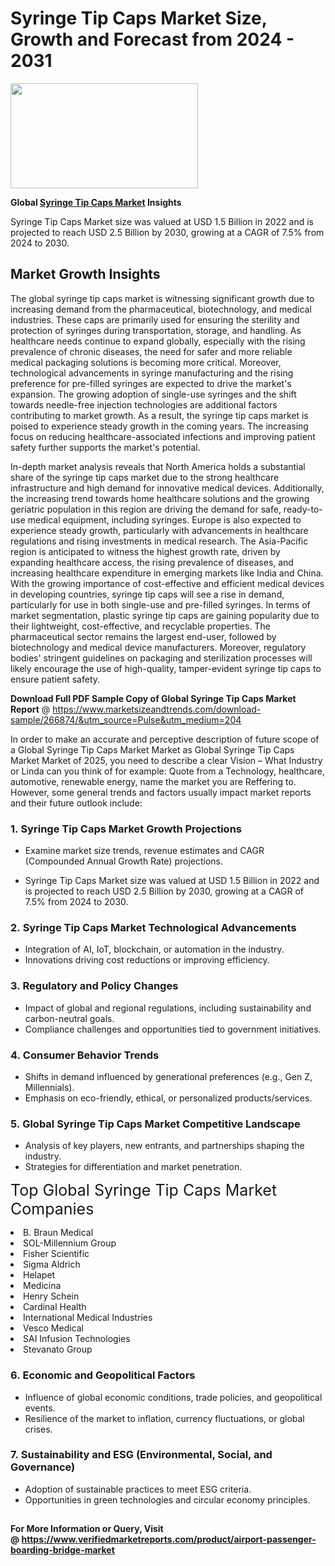 <H1>Syringe Tip Caps Market Size, Growth and Forecast from 2024 - 2031</H1><img class="aligncenter size-medium wp-image-584254" src="https://thirdeyenews.in/wp-content/uploads/2024/09/Global-Market-Research-300x168.jpeg" alt="" width="300" height="168" /><p><strong>Global&nbsp;<a href="https://www.marketsizeandtrends.com/download-sample/266874/&amp;utm_source=Pulse&amp;utm_medium=204">Syringe Tip Caps Market</a> Insights</strong></p><p>Syringe Tip Caps Market size was valued at USD 1.5 Billion in 2022 and is projected to reach USD 2.5 Billion by 2030, growing at a CAGR of 7.5% from 2024 to 2030.</p><p><h2>Market Growth Insights</h2> <p>The global syringe tip caps market is witnessing significant growth due to increasing demand from the pharmaceutical, biotechnology, and medical industries. These caps are primarily used for ensuring the sterility and protection of syringes during transportation, storage, and handling. As healthcare needs continue to expand globally, especially with the rising prevalence of chronic diseases, the need for safer and more reliable medical packaging solutions is becoming more critical. Moreover, technological advancements in syringe manufacturing and the rising preference for pre-filled syringes are expected to drive the market's expansion. The growing adoption of single-use syringes and the shift towards needle-free injection technologies are additional factors contributing to market growth. As a result, the syringe tip caps market is poised to experience steady growth in the coming years. The increasing focus on reducing healthcare-associated infections and improving patient safety further supports the market's potential. </p> <p>In-depth market analysis reveals that North America holds a substantial share of the syringe tip caps market due to the strong healthcare infrastructure and high demand for innovative medical devices. Additionally, the increasing trend towards home healthcare solutions and the growing geriatric population in this region are driving the demand for safe, ready-to-use medical equipment, including syringes. Europe is also expected to experience steady growth, particularly with advancements in healthcare regulations and rising investments in medical research. The Asia-Pacific region is anticipated to witness the highest growth rate, driven by expanding healthcare access, the rising prevalence of diseases, and increasing healthcare expenditure in emerging markets like India and China. With the growing importance of cost-effective and efficient medical devices in developing countries, syringe tip caps will see a rise in demand, particularly for use in both single-use and pre-filled syringes. In terms of market segmentation, plastic syringe tip caps are gaining popularity due to their lightweight, cost-effective, and recyclable properties. The pharmaceutical sector remains the largest end-user, followed by biotechnology and medical device manufacturers. Moreover, regulatory bodies' stringent guidelines on packaging and sterilization processes will likely encourage the use of high-quality, tamper-evident syringe tip caps to ensure patient safety. </p><p><span class=""><strong>Download Full PDF Sample Copy of Global Syringe Tip Caps Market Report</strong> @ <a href="https://www.marketsizeandtrends.com/download-sample/266874/&amp;utm_source=Pulse&amp;utm_medium=204" target="_blank">https://www.marketsizeandtrends.com/download-sample/266874/&amp;utm_source=Pulse&amp;utm_medium=204</a></span></p><p>In order to make an accurate and perceptive description of future scope of a Global&nbsp;Syringe Tip Caps Market Market as Global&nbsp;Syringe Tip Caps Market Market of 2025, you need to describe a clear Vision &ndash; What Industry or Linda can you think of for example: Quote from a Technology, healthcare, automotive, renewable energy, name the market you are Reffering to. However, some general trends and factors usually impact market reports and their future outlook include:</p><h3>1.&nbsp;<strong>Syringe Tip Caps Market Growth Projections</strong></h3><ul><li>Examine market size trends, revenue estimates and CAGR (Compounded Annual Growth Rate) projections.</li><li><p>Syringe Tip Caps Market size was valued at USD 1.5 Billion in 2022 and is projected to reach USD 2.5 Billion by 2030, growing at a CAGR of 7.5% from 2024 to 2030.</p></li></ul><h3>2.&nbsp;<strong>Syringe Tip Caps Market Technological Advancements</strong></h3><ul><li>Integration of AI, IoT, blockchain, or automation in the industry.</li><li>Innovations driving cost reductions or improving efficiency.</li></ul><h3>3.&nbsp;<strong>Regulatory and Policy Changes</strong></h3><ul><li>Impact of global and regional regulations, including sustainability and carbon-neutral goals.</li><li>Compliance challenges and opportunities tied to government initiatives.</li></ul><h3>4.&nbsp;<strong>Consumer Behavior Trends</strong></h3><ul><li>Shifts in demand influenced by generational preferences (e.g., Gen Z, Millennials).</li><li>Emphasis on eco-friendly, ethical, or personalized products/services.</li></ul><h3>5.&nbsp;<strong>Global Syringe Tip Caps Market Competitive Landscape</strong></h3><ul><li>Analysis of key players, new entrants, and partnerships shaping the industry.</li><li>Strategies for differentiation and market penetration.</li></ul><p data-pm-slice="1 1 []"><span style="color: inherit; font-family: inherit; font-size: 25px;">Top Global Syringe Tip Caps Market Companies</span></p><div class="" data-test-id=""><p><li>B. Braun Medical</li><li> SOL-Millennium Group</li><li> Fisher Scientific</li><li> Sigma Aldrich</li><li> Helapet</li><li> Medicina</li><li> Henry Schein</li><li> Cardinal Health</li><li> International Medical Industries</li><li> Vesco Medical</li><li> SAI Infusion Technologies</li><li> Stevanato Group</li></p></div><h3>6.&nbsp;<strong>Economic and Geopolitical Factors</strong></h3><ul><li>Influence of global economic conditions, trade policies, and geopolitical events.</li><li>Resilience of the market to inflation, currency fluctuations, or global crises.</li></ul><h3>7.&nbsp;<strong>Sustainability and ESG (Environmental, Social, and Governance)</strong></h3><ul><li>Adoption of sustainable practices to meet ESG criteria.</li><li>Opportunities in green technologies and circular economy principles.</li></ul><h2><strong style="font-size: 14px;">For More Information or Query, Visit @&nbsp;</strong><a style="background-color: #ffffff; font-size: 14px;" href="https://www.marketsizeandtrends.com/report/syringe-tip-caps-market/" target="_blank">https://www.verifiedmarketreports.com/product/airport-passenger-boarding-bridge-market</a></h2>
